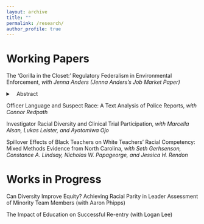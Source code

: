 ```yaml
---
layout: archive
title: ""
permalink: /research/
author_profile: true
---
```


Working Papers
======

The ‘Gorilla in the Closet:’ Regulatory Federalism in Environmental Enforcement, *with Jenna Anders (Jenna Anders’s Job Market Paper)* 
<details>
 <summary>&nbsp;&nbsp;&nbsp;Abstract</summary>
 Will be posted November 2023.
</details>

Officer Language and Suspect Race: A Text Analysis of Police Reports, *with Connor Redpath*

Investigator Racial Diversity and Clinical Trial Participation, *with Marcella Alsan, Lukas Leister, and Ayotomiwa Ojo*

Spillover Effects of Black Teachers on White Teachers’ Racial Competency: Mixed Methods Evidence from North Carolina, *with Seth Gerhsenson, Constance A. Lindsay, Nicholas W. Papageorge, and Jessica H. Rendon*


Works in Progress
======

Can Diversity Improve Equity? Achieving Racial Parity in Leader Assessment of Minority Team Members (with Aaron Phipps)

The Impact of Education on Successful Re-entry (with Logan Lee)
